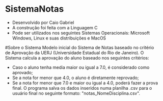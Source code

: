 # SistemaNotas
 - Desenvolvido por Caio Gabriel
 - A construção foi feita com a Linguagem C
 - Pode ser utilizados nos seguintes Sistemas Operacionais: Microsoft Windows, Linux e suas distribuições e MacOS

#Sobre o Sistema
Modelo inicial do Sistema de Notas baseado no critério de Aprovação da UERJ (Universidade Estadual do Rio de Janeiro). O Sistema calcula a aprovação do aluno baseado nos seguintes critérios:
 - Caso o aluno tenha media maior ou igual a 7.0, é considerado como aprovado;
 - Se a nota for menor que 4.0, o aluno é diretamente reprovado;
 - Se a nota for menor que 7.0 e maior ou igual a 4.0, poderá fazer a prova final.
O programa salva os dados inseridos numa planilha .csv para o usuário final no seguinte formato: "notas_NomeDisciplina.csv".
